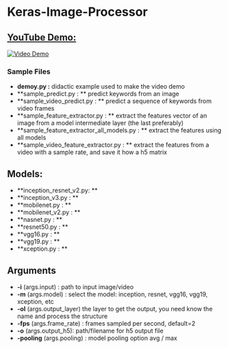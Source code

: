 # Keras-Image-Processor

## [YouTube Demo:](http://www.youtube.com/watch?v=vzpp1dO4i44 "Video Demo link")
[![Video Demo](https://img.youtube.com/vi/vzpp1dO4i44/0.jpg)](http://www.youtube.com/watch?v=vzpp1dO4i44)



### Sample Files

  - **demoy.py :** didactic example used to make the video demo
  - **sample_predict.py : ** predict keywords from an image
  - **sample_video_predict.py : ** predict a sequence of keywords from  video frames
  - **sample_feature_extractor.py : ** extract the features vector of an image from a model intermediate layer (the last preferably)
  - **sample_feature_extractor_all_models.py : **   extract the features using all models
  - **sample_video_feature_extractor.py : ** extract the features from a video with a sample rate, and save it how a h5 matrix


## Models:

  - **inception_resnet_v2.py: **
  - **inception_v3.py : **
  - **mobilenet.py : **
  - **mobilenet_v2.py : **
  - **nasnet.py : **
  - **resnet50.py : **
  - **vgg16.py : **
  - **vgg19.py : **
  - **xception.py : **

## Arguments

  - **-i** (args.input) : path to input image/video
  - **-m** (args.model) : select the model:  inception, resnet, vgg16, vgg19, xception, etc
  - **-ol** (args.output_layer)  the layer to get the output, you need know the name and process the structure
  - **-fps** (args.frame_rate) : frames sampled per second, default=2
  - **-o** (args.output_h5): path/filename for h5 output file
  - **-pooling** (args.pooling) : model pooling option avg / max


